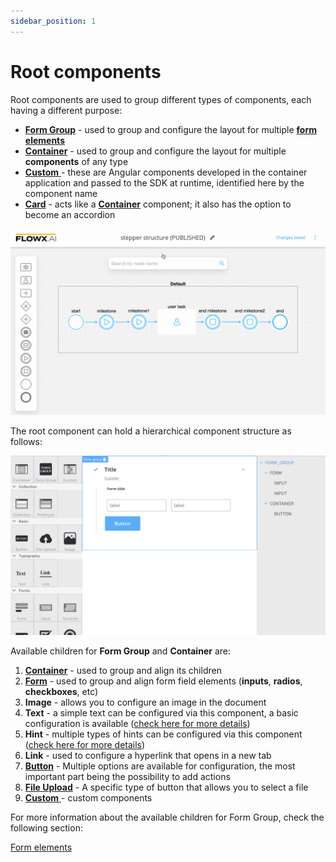 ```yaml
---
sidebar_position: 1
---
```


# Root components

Root components are used to group different types of components, each having a different purpose:

* [**Form Group**](form-group.md) - used to group and configure the layout for multiple [**form elements**](../form-elements/)
* [**Container**](container.md) - used to group and configure the layout for multiple **components** of any type
* [**Custom** ](custom.md)- these are Angular components developed in the container application and passed to the SDK at runtime, identified here by the component name
* [**Card**](card.md) - acts like a [**Container**](container.md) component; it also has the option to become an accordion 

![](../../img/root_components.gif)

The root component can hold a hierarchical component structure as follows:

![](../../img/root_components_structure.png)

Available children for **Form Group** and **Container** are:

1. [**Container**](container.md) - used to group and align its children
2. [**Form**](../form-elements/) - used to group and align form field elements (**inputs**, **radios**, **checkboxes**, etc)
3. **Image** - allows you to configure an image in the document
4. **Text** - a simple text can be configured via this component, a basic configuration is available ([check here for more details](../../))
5. **Hint** - multiple types of hints can be configured via this component ([check here for more details](../../))
6. **Link** - used to configure a hyperlink that opens in a new tab
7. [**Button**](../buttons.md) - Multiple options are available for configuration, the most important part being the possibility to add actions
8. [**File Upload**](../buttons.md) - A specific type of button that allows you to select a file
9. [**Custom** ](custom.md)- custom components

For more information about the available children for Form Group, check the following section:


[Form elements](../form-elements/form-elements.md)
